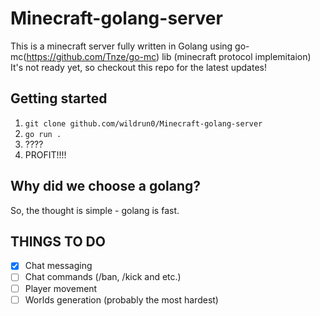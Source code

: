 # Minecraft-golang-server

This is a minecraft server fully written in Golang using go-mc(https://github.com/Tnze/go-mc) lib (minecraft protocol implemitaion)
It's not ready yet, so checkout this repo for the latest updates!

## Getting started
1) ```git clone github.com/wildrun0/Minecraft-golang-server```
2) ```go run . ```
3) ????
4) PROFIT!!!!

## Why did we choose a golang?
So, the thought is simple - golang is fast.

## THINGS TO DO
- [x] Chat messaging
- [ ] Chat commands (/ban, /kick and etc.)
- [ ] Player movement
- [ ] Worlds generation (probably the most hardest)

